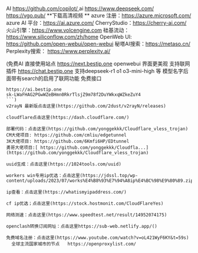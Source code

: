 AI  [https://github.com/copilot/    ](https://github.com/copilot/)
ai   https://www.deepseek.com/
https://vgo.pub/  **下载高清视频
**
azure 注册：https://azure.microsoft.com/
azure AI 平台：https://ai.azure.com/
CherryStudio：https://cherry-ai.com/
火山引擎：https://www.volcengine.com
硅基流动：https://www.siliconflow.com/zh/home
OpenWeb UI:  https://github.com/open-webui/open-webui
秘塔AI搜索：https://metaso.cn/
Perplexity搜索： https://www.perplexity.ai/



(免费AI
直接使用站点
https://next.bestip.one
openwebui 界面更美观 支持联网插件
https://chat.bestip.one
支持deepseek-r1 o1 o3-mini-high 等
模型名字后面带有search的启用了联网功能
免费接口
```
https://ai.bestip.one
sk-LWaFHAG2PGwWZeBHmn0RkrTlsjZ9m78f2DuYWkxqWZkeZuY4
```)
v2rayN 最新版点击这里(https://github.com/2dust/v2rayN/releases)

cloudflare点击这里(https://dash.cloudflare.com/)

部署代码：点击这里(https://github.com/yonggekkk/Cloudflare_vless_trojan)
CM大佬项目: https://github.com/cmliu/edgetunnel
3K大佬项目: https://github.com/6Kmfi6HP/EDtunnel
勇哥大佬项目:[ https://github.com/yonggekkk/Cloudfla...](https://github.com/yonggekkk/Cloudflare_vless_trojan)

uuid生成：点击这里(https://1024tools.com/uuid)

workers win专用ip优选：点击这里(https://jdssl.top/wp-content/uploads/2023/07/works%E4%B8%93%E7%94%A8ip%E4%BC%98%E9%80%89.zip)

ip查看：点击这里(https://whatismyipaddress.com/)

cf ip优选；点击这里(https://stock.hostmonit.com/CloudFlareYes)

网络测速：点击这里(https://www.speedtest.net/result/14952074175)

openclash转换订阅网址：点击这里https://sub-web.netlify.app/()

免费域名注册：点击这里(https://www.youtube.com/watch?v=oL421WyF6KY&t=59s)
  全球主流国家城市的节点   https://openproxylist.com/

